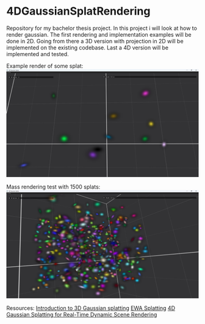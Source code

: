 # 4DGaussianSplatRendering
Repository for my bachelor thesis project.
In this project i will look at how to render gaussian.
The first rendering and implementation examples will be done in 2D.
Going from there a 3D version with projection in 2D will be implemented on the existing codebase.
Last a 4D version will be implemented and tested.

Example render of some splat:
![Example render of some splat](https://github.com/EndMy5uffering/4DGaussianSplatRendering/blob/main/Screenshots/screenshot_03.png?raw=true)

Mass rendering test with 1500 splats:
![Mass rendering test with 1500 splats](https://github.com/EndMy5uffering/4DGaussianSplatRendering/blob/main/Screenshots/screenshot_04.png?raw=true)


Resources:
[Introduction to 3D Gaussian splatting](https://huggingface.co/blog/gaussian-splatting)
[EWA Splatting](https://www.cs.umd.edu/~zwicker/publications/EWASplatting-TVCG02.pdf)
[4D Gaussian Splatting for Real-Time Dynamic Scene Rendering](https://guanjunwu.github.io/4dgs/)